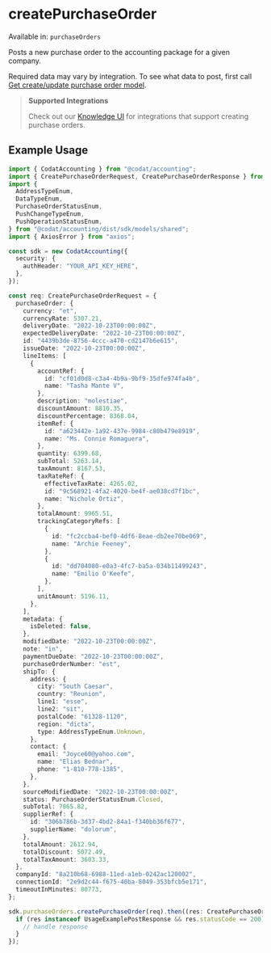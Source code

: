 # createPurchaseOrder
Available in: `purchaseOrders`

Posts a new purchase order to the accounting package for a given company.

Required data may vary by integration. To see what data to post, first call [Get create/update purchase order model](https://docs.codat.io/accounting-api#/operations/get-create-update-purchaseOrders-model).

> **Supported Integrations**
> 
> Check out our [Knowledge UI](https://knowledge.codat.io/supported-features/accounting?view=tab-by-data-type&dataType=purchaseOrders) for integrations that support creating purchase orders.

## Example Usage
```typescript
import { CodatAccounting } from "@codat/accounting";
import { CreatePurchaseOrderRequest, CreatePurchaseOrderResponse } from "@codat/accounting/dist/sdk/models/operations";
import {
  AddressTypeEnum,
  DataTypeEnum,
  PurchaseOrderStatusEnum,
  PushChangeTypeEnum,
  PushOperationStatusEnum,
} from "@codat/accounting/dist/sdk/models/shared";
import { AxiosError } from "axios";

const sdk = new CodatAccounting({
  security: {
    authHeader: "YOUR_API_KEY_HERE",
  },
});

const req: CreatePurchaseOrderRequest = {
  purchaseOrder: {
    currency: "et",
    currencyRate: 5307.21,
    deliveryDate: "2022-10-23T00:00:00Z",
    expectedDeliveryDate: "2022-10-23T00:00:00Z",
    id: "4439b3de-8756-4ccc-a470-cd2147b6e615",
    issueDate: "2022-10-23T00:00:00Z",
    lineItems: [
      {
        accountRef: {
          id: "cf01d0d8-c3a4-4b9a-9bf9-35dfe974fa4b",
          name: "Tasha Mante V",
        },
        description: "molestiae",
        discountAmount: 8810.35,
        discountPercentage: 8368.04,
        itemRef: {
          id: "a623442e-1a92-437e-9984-c80b479e8919",
          name: "Ms. Connie Romaguera",
        },
        quantity: 6399.68,
        subTotal: 5263.14,
        taxAmount: 8167.53,
        taxRateRef: {
          effectiveTaxRate: 4265.02,
          id: "9c568921-4fa2-4020-be4f-ae038cd7f1bc",
          name: "Nichole Ortiz",
        },
        totalAmount: 9965.51,
        trackingCategoryRefs: [
          {
            id: "fc2ccba4-bef0-4df6-8eae-db2ee70be069",
            name: "Archie Feeney",
          },
          {
            id: "dd704080-e0a3-4fc7-ba5a-034b11499243",
            name: "Emilio O'Keefe",
          },
        ],
        unitAmount: 5196.11,
      },
    ],
    metadata: {
      isDeleted: false,
    },
    modifiedDate: "2022-10-23T00:00:00Z",
    note: "in",
    paymentDueDate: "2022-10-23T00:00:00Z",
    purchaseOrderNumber: "est",
    shipTo: {
      address: {
        city: "South Caesar",
        country: "Reunion",
        line1: "esse",
        line2: "sit",
        postalCode: "61328-1120",
        region: "dicta",
        type: AddressTypeEnum.Unknown,
      },
      contact: {
        email: "Joyce60@yahoo.com",
        name: "Elias Bednar",
        phone: "1-810-778-1385",
      },
    },
    sourceModifiedDate: "2022-10-23T00:00:00Z",
    status: PurchaseOrderStatusEnum.Closed,
    subTotal: 7865.82,
    supplierRef: {
      id: "306b786b-3d37-4bd2-84a1-f340bb36f677",
      supplierName: "dolorum",
    },
    totalAmount: 2612.94,
    totalDiscount: 5072.49,
    totalTaxAmount: 3603.33,
  },
  companyId: "8a210b68-6988-11ed-a1eb-0242ac120002",
  connectionId: "2e9d2c44-f675-40ba-8049-353bfcb5e171",
  timeoutInMinutes: 80773,
};

sdk.purchaseOrders.createPurchaseOrder(req).then((res: CreatePurchaseOrderResponse | AxiosError) => {
  if (res instanceof UsageExamplePostResponse && res.statusCode == 200) {
    // handle response
  }
});
```